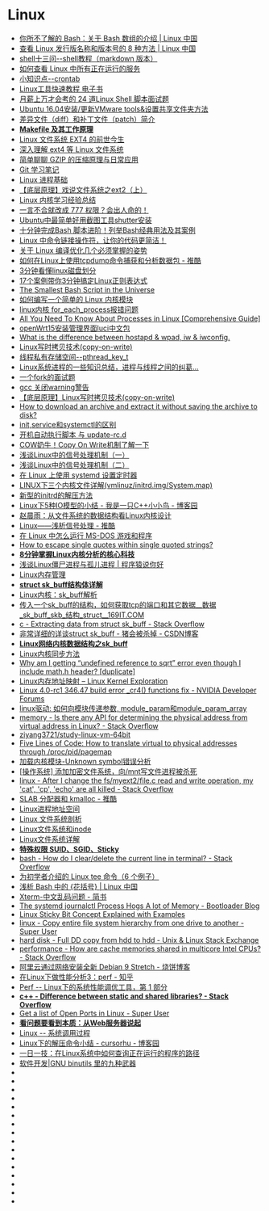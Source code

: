# Linux

*   [你所不了解的 Bash：关于 Bash 数组的介绍 | Linux 中国](https://mp.weixin.qq.com/s?__biz=MjM5NjQ4MjYwMQ==&mid=2664611625&idx=2&sn=3972c9c37c35feade483a6d217a691af&chksm=bdce846f8ab90d793a14da241cd320e04932320287b95c6c7f4d965f0a96dd9bb567a35c1362&mpshare=1&scene=23&srcid=0715VvYjkiRJyhosbgVaD6bo#rd)
*   [查看 Linux 发行版名称和版本号的 8 种方法 | Linux 中国](https://mp.weixin.qq.com/s?__biz=MjM5NjQ4MjYwMQ==&mid=2664610995&idx=1&sn=41b2af8ee8948a9ed69148a7d1d0c541&chksm=bdce87f58ab90ee38939bda56450c0ce7a3f59e82a99c655bea83b9a833ec86b9704ac3c3ae1&scene=0&ascene=7&devicetype=android-26&version=26060240&nettype=cmnet&abtest_cookie=BAABAAoACwAMAA0ABQA%2Bix4Ad4seAJaMHgBijR4APY4eAAAA&lang=zh_CN&pass_ticket=lsjKFFYwhPwYFJd2s14tuElFIajYhp0%2B2j9cB4nMURB%2BfNstjV18jIrVHLCtPI3z&wx_header=1)
*   [shell十三问--shell教程（markdown 版本）](https://github.com/wzb56/13_questions_of_shell)
*   [如何查看 Linux 中所有正在运行的服务](https://linux.cn/article-9918-1.html)
*   [小知识点--crontab](http://www.cnblogs.com/qiyeboy/p/9464262.html)
*   [Linux工具快速教程 电子书](https://linuxtools-rst.readthedocs.io/zh_CN/latest/index.html)
*   [月薪上万才会考的 24 道Linux Shell 脚本面试题](https://mp.weixin.qq.com/s?__biz=MzI4MDEwNzAzNg==&mid=2649444706&idx=1&sn=e96603a22a104933834b01d5fad13882&chksm=f3a27011c4d5f9074c91bb3f8b76e9a620be2f01b37136b1c8a56cee9c99a53e0d6bc37bb80c&mpshare=1&scene=23&srcid=0803uR0yQxj38XZhmNf0BJwZ#rd)
*   [Ubuntu 16.04安装/更新VMware tools&设置共享文件夹方法](https://blog.csdn.net/wkw1125/article/details/53946371)
*   [差异文件（diff）和补丁文件（patch）简介](https://linux.cn/article-10005-1.html)
*   [**Makefile 及其工作原理**](https://linux.cn/article-10001-1.html?utm_source=tuicool&utm_medium=referral)
*   [Linux 文件系统 EXT4 的前世今生](https://www.oschina.net/translate/introduction-ext4-filesystem)
*   [深入理解 ext4 等 Linux 文件系统](https://mp.weixin.qq.com/s?__biz=MzAxODI5ODMwOA==&mid=2666542848&idx=1&sn=329ba5ea024a6b27600ffe280b52cd02&chksm=80dcf3abb7ab7abdf123388514656dede3dd75725160947f9e06e6ae277971d473f3622b5914&mpshare=1&scene=23&srcid=0914ChLw8NlLioWLgXip38FY#rd)
*   [简单聊聊 GZIP 的压缩原理与日常应用](https://github.com/rccoder/blog/issues/32?utm_source=tuicool&utm_medium=referral)
*   [Git 学习笔记](http://www.ppbibo.info/?p=354)
*   [Linux 进程基础](https://mp.weixin.qq.com/s?__biz=MzAxODI5ODMwOA==&mid=2666542882&idx=2&sn=f8a2ce32d9309425884e477457c4216d&chksm=80dcf389b7ab7a9f38d5a5c03c006e4771838e901b088297f93985a7b2ccbe0bd9dfaae5be11&mpshare=1&scene=23&srcid=09208B1FbTVhkKgAcv3wRas8#rd)
*   [【底层原理】戏说文件系统之ext2（上）](https://mp.weixin.qq.com/s?__biz=MzIwNTc4NTEwOQ==&mid=2247485761&idx=1&sn=65b709f060444db199420e1f6b24d31c&chksm=972ad83ba05d512d0a53001b9a84269a3ddfef13cc7a8eef060735f5ffabb63b9712a1fb8e1e&mpshare=1&scene=23&srcid=0920seDYTZekH7QWpq50AAzF#rd)
*   [Linux 内核学习经验总结](https://mp.weixin.qq.com/s?__biz=MzA3OTgyMDcwNg==&mid=2650635730&idx=1&sn=af05930e99412f34b714f4b29c0ab81c&chksm=87a47f1fb0d3f609a0d2f41a8dac29ccfe6caf4e97b7830e3b7f5f42da2f3c55ab63f789444e&mpshare=1&scene=23&srcid=0920ElJKozobODBwd44oVswv#rd)
*   [一言不合就改成 777 权限？会出人命的！](https://mp.weixin.qq.com/s?__biz=MzAwOTQ4MzY1Nw==&mid=2247486747&idx=1&sn=2d260a3db1b63432f8ddea970abfd181&chksm=9b5fa9fdac2820eb61c13b89c869e6131cfdeae4c403e8db77fc6f5e659129c1eea2de85c012&mpshare=1&scene=23&srcid=0920I5XqiG1Y60KzcncIeB0y#rd)
*   [Ubuntu中最简单好用截图工具shutter安装](https://blog.csdn.net/wd2014610/article/details/72860009)
*   [十分钟完成Bash 脚本进阶！列举Bash经典用法及其案例](https://mp.weixin.qq.com/s?__biz=MzI0MDQ4MTM5NQ==&mid=2247486900&idx=1&sn=49a671a6509a70a8e71fff7ae0d22f2c&chksm=e91b68a8de6ce1be5165b5e81d4e461c7d9267bd79d28646fe44b2c453f773fd49d6f663f2f1&mpshare=1&scene=23&srcid=0920iaG0a3z7xR7LhRFQ56qD#rd)
*   [Linux 中命令链接操作符，让你的代码更简洁！](https://mp.weixin.qq.com/s?__biz=MzA3OTgyMDcwNg==&mid=2650635721&idx=1&sn=c1b1955b76a246ed90b420b8fadd46d1&chksm=87a47f04b0d3f6124c301fbba58cc52aca7f96c638f77ba169af878f6f0cde66c80ab887f4f5&mpshare=1&scene=23&srcid=09260ubcNdJQ2EziLSnqEvyr#rd)
*   [关于 Linux 编译优化几个必须掌握的姿势](https://mp.weixin.qq.com/s/CIYzI6SAWcHWTD6z3PvOuQ?utm_source=tuicool&utm_medium=referral)
*   [如何在Linux上使用tcpdump命令捕获和分析数据包 - 推酷](http://os.51cto.com/art/201809/584122.htm?utm_source=tuicool&utm_medium=referral)
*   [3分钟看懂linux磁盘划分](https://mp.weixin.qq.com/s?__biz=MzI4MDEwNzAzNg==&mid=2649444877&idx=1&sn=62bb9e5612da34dfacb943f0ce6af9bb&chksm=f3a2737ec4d5fa6805a5d2d748c0b906a4c2707dc72361fb9cc4677e88cad7f246d6fbb61f8b&scene=0&ascene=14&devicetype=android-26&version=26060739&nettype=cmnet&abtest_cookie=AwABAAoACwAMAAYAPoseACWXHgAKmB4ANpgeAHeYHgChmB4AAAA%3D&lang=zh_CN&pass_ticket=tqg0vPML%2BTARLJOLY%2Ftw59g6C1%2Bf20Y782OQrJaIhR2lXQpvSa3mHgK6ggoIP0Ak&wx_header=1)
*   [17个案例带你3分钟搞定Linux正则表达式](https://mp.weixin.qq.com/s?__biz=MzI4MDEwNzAzNg==&mid=2649445080&idx=1&sn=16355547d16aadfe6e0856e6918e8056&chksm=f3a273abc4d5fabde136d578ca41990f4c99d83f9b7d3788f01178fd384a4fc5a729b2097c45&mpshare=1&scene=23&srcid=09287O5TcbuBAYdDKng1UP33#rd)
*   [The Smallest Bash Script in the Universe](https://blog.twentytwotabs.com/the-smallest-bash-program-in-the-universe/)
*   [如何编写一个简单的 Linux 内核模块](https://www.oschina.net/translate/writing-a-simple-linux-kernel-module?utm_source=tuicool&utm_medium=referral)
*   [linux内核 for_each_process报错问题](https://blog.csdn.net/zyf2333/article/details/80042893)
*   [All You Need To Know About Processes in Linux [Comprehensive Guide]](https://www.tecmint.com/linux-process-management/)
*   [openWrt15安装管理界面luci中文包](http://blog.sina.com.cn/s/blog_5f66526e0102werg.html)
*   [What is the difference between hostapd & wpad, iw & iwconfig.](https://forum.archive.openwrt.org/viewtopic.php?id=32555)
*   [Linux写时拷贝技术(copy-on-write)](http://www.cnblogs.com/biyeymyhjob/archive/2012/07/20/2601655.html?utm_source=tuicool&utm_medium=referral)
*   [线程私有存储空间--pthread_key_t](https://blog.csdn.net/yusiguyuan/article/details/21785641)
*   [Linux系统进程的一些知识总结，进程与线程之间的纠葛...](http://os.51cto.com/art/201805/575068.htm?utm_source=tuicool&utm_medium=referral)
*   [一个fork的面试题](https://www.cnblogs.com/ittinybird/p/4492098.html)
*   [gcc 关闭warning警告](https://blog.csdn.net/qq_14821541/article/details/54314490)
*   [【底层原理】Linux写时拷贝技术(copy-on-write)](https://mp.weixin.qq.com/s?__biz=MzIwNTc4NTEwOQ==&mid=2247486044&idx=1&sn=0fb6684d56d647a7af8c6903530987ba&chksm=972adb26a05d52303388512d4d6ef25063a2dcec4309e7175148b4da77c3b7db62fff6d7e651&mpshare=1&scene=23&srcid=1023geH04ieRruoV1cdJTXXD#rd)
*   [How to download an archive and extract it without saving the archive to disk?](https://unix.stackexchange.com/questions/85194/how-to-download-an-archive-and-extract-it-without-saving-the-archive-to-disk)
*   [init,service和systemctl的区别](https://blog.csdn.net/lineuman/article/details/52578399)
*   [开机自动执行脚本 与 update-rc.d](https://blog.csdn.net/jiaoyongqing134/article/details/54914808)
*   [COW奶牛！Copy On Write机制了解一下](http://www.cnblogs.com/Java3y/p/9884583.html?utm_source=tuicool&utm_medium=referral)
*   [浅谈Linux中的信号处理机制（一）](https://www.cnblogs.com/ittinybird/p/4777047.html)
*   [浅谈Linux中的信号处理机制（二）](https://www.cnblogs.com/ittinybird/p/4817032.html)
*   [在 Linux 上使用 systemd 设置定时器](https://linux.cn/article-10182-1.html)
*   [LINUX下三个内核文件详解(vmlinuz/initrd.img/System.map)](http://www.path8.net/tn/archives/5304)
*   [新型的initrd的解压方法](https://blog.csdn.net/xiaofeng_yan/article/details/83303544)
*   [Linux下5种IO模型的小结 - 我是一只C++小小鸟 - 博客园](https://www.cnblogs.com/ittinybird/p/4666044.html)
*   [赵晨雨：从文件系统的数据结构看Linux内核设计](https://mp.weixin.qq.com/s/iItbscZ7V6_Kmmtq_KAaHQ?utm_source=tuicool&utm_medium=referral)
*   [Linux——浅析信号处理 - 推酷](http://www.cnblogs.com/tp-16b/p/9011104.html?utm_source=tuicool&utm_medium=referral)
*   [在 Linux 中怎么运行 MS-DOS 游戏和程序](https://linux.cn/article-10226-1.html?utm_source=tuicool&utm_medium=referral)
*   [How to escape single quotes within single quoted strings?](https://stackoverflow.com/questions/1250079/how-to-escape-single-quotes-within-single-quoted-strings)
*   [**8分钟掌握Linux内核分析的核心科技**](https://mp.weixin.qq.com/s?__biz=MzA3OTgyMDcwNg==&mid=2650636169&idx=1&sn=fb76523b0c204aa98a75421ffccd61ce&chksm=87a47d44b0d3f4523c4a3b14ac96292b67f8bac5d0f2a34c862810ae8296e4f8920a44770f21&mpshare=1&scene=23&srcid=120440MnR3jDFkxNdzhZJ2pw#rd)
*   [浅谈Linux僵尸进程与孤儿进程 | 程序猿说你好](https://monkeysayhi.github.io/2018/12/05/%E6%B5%85%E8%B0%88Linux%E5%83%B5%E5%B0%B8%E8%BF%9B%E7%A8%8B%E4%B8%8E%E5%AD%A4%E5%84%BF%E8%BF%9B%E7%A8%8B/?utm_source=tuicool&utm_medium=referral)
*   [Linux内存管理](http://vinllen.com/linuxnei-cun-guan-li/)
*   [**struct sk_buff结构体详解**](https://blog.csdn.net/jrunw/article/details/70597096)
*   [Linux内核：sk_buff解析](https://www.cnblogs.com/tzh36/p/5424564.html)
*   [传入一个sk_buff的结构，如何获取tcp的端口和其它数据__数据_sk_buff_skb_结构_struct__169IT.COM](http://www.169it.com/tech-qa-linux/article-11621262382804727052.html)
*   [c - Extracting data from struct sk_buff - Stack Overflow](https://stackoverflow.com/questions/13664783/extracting-data-from-struct-sk-buff)
*   [非常详细的详谈struct sk_buff - 猪会被杀掉 - CSDN博客](https://blog.csdn.net/zhuhuibeishadiao/article/details/51500720)
*   [**Linux网络内核数据结构之sk_buff**](http://vinllen.com/linuxwang-luo-nei-he-shu-ju-jie-gou-zhi-sk_buff/)
*   [Linux内核同步方法](http://vinllen.com/untitled/)
*   [Why am I getting “undefined reference to sqrt” error even though I include math.h header? [duplicate]](https://stackoverflow.com/questions/10409032/why-am-i-getting-undefined-reference-to-sqrt-error-even-though-i-include-math)
*   [Linux内存地址映射 – Linux Kernel Exploration](http://ilinuxkernel.com/?p=1276)
*   [Linux 4.0-rc1 346.47 build error _cr4() functions fix - NVIDIA Developer Forums](https://devtalk.nvidia.com/default/topic/813458/linux-4-0-rc1-346-47-build-error-_cr4-functions-fix/)
*   [linux驱动: 如何向模块传递参数, module_param和module_param_array](https://www.cnblogs.com/mylinux/p/5670279.html)
*   [memory - Is there any API for determining the physical address from virtual address in Linux? - Stack Overflow](https://stackoverflow.com/questions/5748492/is-there-any-api-for-determining-the-physical-address-from-virtual-address-in-li/45128487#45128487)
*   [ziyang3721/study-linux-vm-64bit](https://github.com/ziyang3721/study-linux-vm-64bit)
*   [Five Lines of Code: How to translate virtual to physical addresses through /proc/pid/pagemap](http://fivelinesofcode.blogspot.com/2014/03/how-to-translate-virtual-to-physical.html)
*   [加载内核模块-Unknown symbol错误分析](https://blog.csdn.net/wuyongpeng0912/article/details/46739233)
*   [[操作系统] 添加加密文件系统，向/mnt写文件进程被杀死](https://blog.csdn.net/ZJU_fish1996/article/details/53898839)
*   [linux - After I change the fs/myext2/file.c read and write operation, my 'cat', 'cp', 'echo' are all killed - Stack Overflow](https://stackoverflow.com/questions/48049016/after-i-change-the-fs-myext2-file-c-read-and-write-operation-my-cat-cp-e)
*   [SLAB 分配器和 kmalloc - 推酷](https://www.tuicool.com/articles/ZveEjej)
*   [Linux进程地址空间](http://vinllen.com/linuxjin-cheng-di-zhi-kong-jian/)
*   [Linux 文件系统剖析](https://www.ibm.com/developerworks/cn/linux/l-linux-filesystem/index.html)
*   [Linux文件系统和inode](https://www.jianshu.com/p/9ef6542ced92)
*   [Linux文件系统详解](https://juejin.im/post/5b8ba9e26fb9a019c372e100)
*   [**特殊权限 SUID、SGID、Sticky**](https://www.cnblogs.com/Q--T/p/7864795.html)
*   [bash - How do I clear/delete the current line in terminal? - Stack Overflow](https://stackoverflow.com/questions/9679776/how-do-i-clear-delete-the-current-line-in-terminal)
*   [为初学者介绍的 Linux tee 命令（6 个例子）](https://linux.cn/article-9435-1.html)
*   [浅析 Bash 中的 {花括号} | Linux 中国](https://mp.weixin.qq.com/s?__biz=MjM5NjQ4MjYwMQ==&mid=2664613691&idx=1&sn=fe69e21ce69c2702000a8cd5d9951aaa&chksm=bdcefc7d8ab9756b693a1416123b050a3351063f15c71060d4e9319be2001df8048764b403bf&mpshare=1&scene=23&srcid=#rd)
*   [Xterm-中文乱码问题 - 简书](https://www.jianshu.com/p/dfb3d784e248)
*   [The systemd journalctl Process Hogs A lot of Memory - Bootloader Blog](https://blog.kylemanna.com/linux/systemd-journalctl-memory-hog/)
*   [Linux Sticky Bit Concept Explained with Examples](https://www.thegeekstuff.com/2013/02/sticky-bit/?utm_source=feedburner)
*   [linux - Copy entire file system hierarchy from one drive to another - Super User](https://superuser.com/questions/307541/copy-entire-file-system-hierarchy-from-one-drive-to-another)
*   [hard disk - Full DD copy from hdd to hdd - Unix & Linux Stack Exchange](https://unix.stackexchange.com/questions/144172/full-dd-copy-from-hdd-to-hdd)
*   [performance - How are cache memories shared in multicore Intel CPUs? - Stack Overflow](https://stackoverflow.com/questions/944966/how-are-cache-memories-shared-in-multicore-intel-cpus)
*   [阿里云通过网络安装全新 Debian 9 Stretch - 烧饼博客](https://sb.sb/blog/install-debian-alibabacloud/)
*   [在Linux下做性能分析3：perf - 知乎](https://zhuanlan.zhihu.com/p/22194920)
*   [Perf -- Linux下的系统性能调优工具，第 1 部分](https://www.ibm.com/developerworks/cn/linux/l-cn-perf1/index.html)
*   [**c++ - Difference between static and shared libraries? - Stack Overflow**](https://stackoverflow.com/questions/2649334/difference-between-static-and-shared-libraries)
*   [Get a list of Open Ports in Linux - Super User](https://superuser.com/questions/529830/get-a-list-of-open-ports-in-linux)
*   [**看问题要看到本质：从Web服务器说起**](https://mp.weixin.qq.com/s?__biz=MzAxOTc0NzExNg==&mid=2665516391&idx=1&sn=6ec003ccf47fb7366ba2d3539f98348e&chksm=80d67524b7a1fc324b8f721589f8793818df8be87e386e00ca071854ddd93946e033b41db68e&mpshare=1&scene=23&srcid=#rd)
*   [Linux -- 系统调用过程](http://zhongmingmao.me/2019/04/20/linux-system-call-process/)
*   [Linux下的解压命令小结 - cursorhu - 博客园](https://www.cnblogs.com/cursorhu/p/5891699.html)
*   [一日一技：在Linux系统中如何查询正在运行的程序的路径](https://mp.weixin.qq.com/s?__biz=MzI2MzEwNTY3OQ==&mid=2648978154&idx=1&sn=53488342b4b67fbd97ffd73affd69fd5&chksm=f2506f0ac527e61c8b7cd11e13aff279fa7e29f1f9bacbe990c012274f73e3dd48f5f8edfd89&mpshare=1&scene=23&srcid=0119f0M6FbJ86dEq34KZNtb2&sharer_sharetime=1579425817650&sharer_shareid=19fe229c09c2cd2c6445c2856dcf3d6d#rd) 
*   [软件开发|GNU binutils 里的九种武器](https://linux.cn/article-11441-1.html)
*   []()
*   []()
*   []()
*   []()
*   []()
*   []()
*   []()
*   []()
*   []()
*   []()
*   []()
*   []()
*   []()
*   []()
*   []()
*   []()


